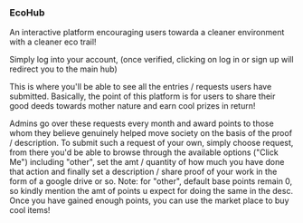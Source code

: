 ### EcoHub
An interactive platform encouraging users towarda a cleaner environment with a cleaner eco trail!

Simply log into your account, (once verified, clicking on log in or sign up will redirect you to the main hub)

This is where you'll be able to see all the entries / requests users have submitted. Basically, the point of this platform is for users to share their good deeds towards mother nature and earn cool prizes in return!

Admins go over these requests every month and award points to those whom they believe genuinely helped move society on the basis of the proof / description. To submit such a request of your own, simply choose request, from there you'd be able to browse through the available options ("Click Me") including "other", set the amt / quantity of how much you have done that action and finally set a description / share proof of your work in the form of a google drive or so. Note: for "other", default base points remain 0, so kindly mention the amt of points u expect for doing the same in the desc. Once you have gained enough points, you can use the market place to buy cool items!
